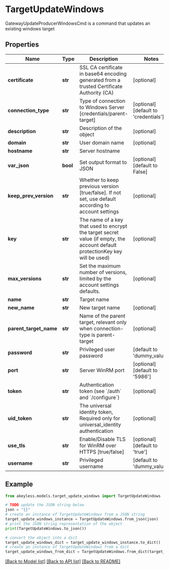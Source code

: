 # TargetUpdateWindows

GatewayUpdateProducerWindowsCmd is a command that updates an existing windows target

## Properties

Name | Type | Description | Notes
------------ | ------------- | ------------- | -------------
**certificate** | **str** | SSL CA certificate in base64 encoding generated from a trusted Certificate Authority (CA) | [optional] 
**connection_type** | **str** | Type of connection to Windows Server [credentials/parent-target] | [optional] [default to 'credentials']
**description** | **str** | Description of the object | [optional] 
**domain** | **str** | User domain name | [optional] 
**hostname** | **str** | Server hostname | 
**var_json** | **bool** | Set output format to JSON | [optional] [default to False]
**keep_prev_version** | **str** | Whether to keep previous version [true/false]. If not set, use default according to account settings | [optional] 
**key** | **str** | The name of a key that used to encrypt the target secret value (if empty, the account default protectionKey key will be used) | [optional] 
**max_versions** | **str** | Set the maximum number of versions, limited by the account settings defaults. | [optional] 
**name** | **str** | Target name | 
**new_name** | **str** | New target name | [optional] 
**parent_target_name** | **str** | Name of the parent target, relevant only when connection-type is parent-target | [optional] 
**password** | **str** | Privileged user password | [default to 'dummy_value']
**port** | **str** | Server WinRM port | [optional] [default to '5986']
**token** | **str** | Authentication token (see &#x60;/auth&#x60; and &#x60;/configure&#x60;) | [optional] 
**uid_token** | **str** | The universal identity token, Required only for universal_identity authentication | [optional] 
**use_tls** | **str** | Enable/Disable TLS for WinRM over HTTPS [true/false] | [optional] [default to 'true']
**username** | **str** | Privileged username | [default to 'dummy_value']

## Example

```python
from akeyless.models.target_update_windows import TargetUpdateWindows

# TODO update the JSON string below
json = "{}"
# create an instance of TargetUpdateWindows from a JSON string
target_update_windows_instance = TargetUpdateWindows.from_json(json)
# print the JSON string representation of the object
print(TargetUpdateWindows.to_json())

# convert the object into a dict
target_update_windows_dict = target_update_windows_instance.to_dict()
# create an instance of TargetUpdateWindows from a dict
target_update_windows_from_dict = TargetUpdateWindows.from_dict(target_update_windows_dict)
```
[[Back to Model list]](../README.md#documentation-for-models) [[Back to API list]](../README.md#documentation-for-api-endpoints) [[Back to README]](../README.md)


